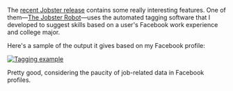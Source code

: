 The <a href="http://jobster.blogs.com/blog_dot_jobster_dot_com/2007/08/more-features-r.html">recent Jobster release</a> contains some really interesting features.  One of them&mdash;<a href="http://www.jobster.com/people/robot">The Jobster Robot</a>&mdash;uses the automated tagging software that I developed to suggest skills based on a user's Facebook work experience and college major.

Here's a sample of the output it gives based on my Facebook profile:

<a href="http://threebrothers.org/brendan/blog/files/robot-tags.png"><img src="http://threebrothers.org/brendan/blog/files/robot-tags-thumb.png" alt="Tagging example" /></a>

Pretty good, considering the paucity of job-related data in Facebook profiles.